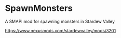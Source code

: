 # SpawnMonsters
A SMAPI mod for spawning monsters in Stardew Valley

https://www.nexusmods.com/stardewvalley/mods/3201
